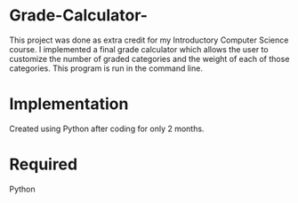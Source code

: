 # Grade-Calculator-
This project was done as extra credit for my Introductory Computer Science course. I implemented a final grade calculator which allows the user to customize the number of graded categories and the weight of each of those categories. This program is run in the command line.

# Implementation
Created using Python after coding for only 2 months.

# Required
Python
